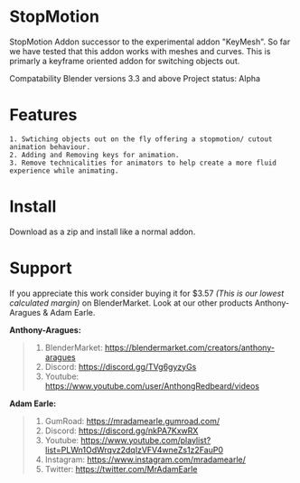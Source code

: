 #  StopMotion
StopMotion Addon successor to the experimental addon "KeyMesh". So far we have tested that this addon works with meshes and curves.
This is primarly a keyframe oriented addon for switching objects out.


Compatability
Blender versions 3.3 and above
Project status: Alpha

# Features
    1. Swtiching objects out on the fly offering a stopmotion/ cutout animation behaviour.
    2. Adding and Removing keys for animation.
    3. Remove technicalities for animators to help create a more fluid experience while animating.
    
    
# Install
Download as a zip and install like a normal addon.



# Support
If you appreciate this work consider buying it for $3.57 _(This is our lowest calculated margin)_ on BlenderMarket. Look at our other products Anthony-Aragues & Adam Earle.

**Anthony-Aragues:**
> 1. BlenderMarket: https://blendermarket.com/creators/anthony-aragues
> 2. Discord: https://discord.gg/TVg6gyzyGs
> 3. Youtube: https://www.youtube.com/user/AnthongRedbeard/videos

**Adam Earle:**
> 1. GumRoad: https://mradamearle.gumroad.com/
> 2. Discord: https://discord.gg/nkPA7KxwRX
> 3. Youtube: https://www.youtube.com/playlist?list=PLWn1OdWrqvz2dqIzVFV4wneZs1z2FauP0
> 4. Instagram: https://www.instagram.com/mradamearle/
> 5. Twitter: https://twitter.com/MrAdamEarle
